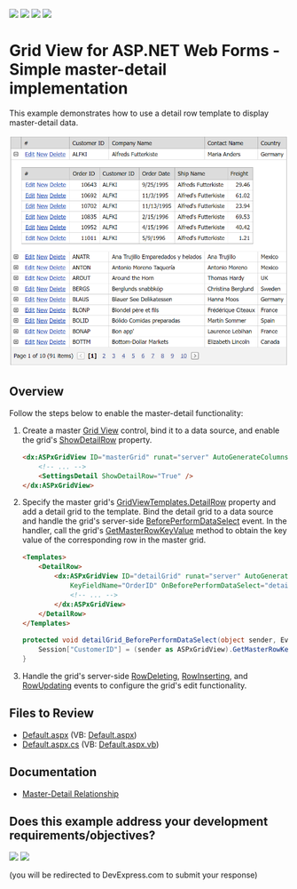 <!-- default badges list -->
![](https://img.shields.io/endpoint?url=https://codecentral.devexpress.com/api/v1/VersionRange/128532441/15.1.3%2B)
[![](https://img.shields.io/badge/Open_in_DevExpress_Support_Center-FF7200?style=flat-square&logo=DevExpress&logoColor=white)](https://supportcenter.devexpress.com/ticket/details/E248)
[![](https://img.shields.io/badge/📖_How_to_use_DevExpress_Examples-e9f6fc?style=flat-square)](https://docs.devexpress.com/GeneralInformation/403183)
[![](https://img.shields.io/badge/💬_Leave_Feedback-feecdd?style=flat-square)](#does-this-example-address-your-development-requirementsobjectives)
<!-- default badges end -->
# Grid View for ASP.NET Web Forms - Simple master-detail implementation

This example demonstrates how to use a detail row template to display master-detail data.

![Master-Detail Implementation](masterDetail.png)

## Overview

Follow the steps below to enable the master-detail functionality:

1. Create a master [Grid View](https://docs.devexpress.com/AspNet/DevExpress.Web.ASPxGridView) control, bind it to a data source, and enable the grid's [ShowDetailRow](https://docs.devexpress.com/AspNet/DevExpress.Web.ASPxGridViewDetailSettings.ShowDetailRow) property.

    ```aspx
    <dx:ASPxGridView ID="masterGrid" runat="server" AutoGenerateColumns="False" DataSourceID="SqlDataSourceCustomers" KeyFieldName="CustomerID" ... >
        <!-- ... -->
        <SettingsDetail ShowDetailRow="True" />
    </dx:ASPxGridView>
    ```

2. Specify the master grid's [GridViewTemplates.DetailRow](https://docs.devexpress.com/AspNet/DevExpress.Web.GridViewTemplates.DetailRow) property and add a detail grid to the template. Bind the detail grid to a data source and handle the grid's server-side [BeforePerformDataSelect](https://docs.devexpress.com/AspNet/DevExpress.Web.ASPxGridBase.BeforePerformDataSelect) event. In the handler, call the grid's [GetMasterRowKeyValue](https://docs.devexpress.com/AspNet/DevExpress.Web.ASPxGridView.GetMasterRowKeyValue) method to obtain the key value of the corresponding row in the master grid.

    ```aspx
    <Templates>
        <DetailRow>
            <dx:ASPxGridView ID="detailGrid" runat="server" AutoGenerateColumns="False" DataSourceID="SqlDataSourceOrders"
                KeyFieldName="OrderID" OnBeforePerformDataSelect="detailGrid_BeforePerformDataSelect" ... >
                <!-- ... -->
            </dx:ASPxGridView>
        </DetailRow>
    </Templates>
    ```

    ```csharp
    protected void detailGrid_BeforePerformDataSelect(object sender, EventArgs e) {
		Session["CustomerID"] = (sender as ASPxGridView).GetMasterRowKeyValue();
	}
    ```

3. Handle the grid's server-side [RowDeleting](https://docs.devexpress.com/AspNet/DevExpress.Web.ASPxGridView.RowDeleting), [RowInserting](https://docs.devexpress.com/AspNet/DevExpress.Web.ASPxGridView.RowInserting), and [RowUpdating](https://docs.devexpress.com/AspNet/DevExpress.Web.ASPxGridView.RowUpdating) events to configure the grid's edit functionality.

## Files to Review

* [Default.aspx](./CS/Default.aspx) (VB: [Default.aspx](./VB/Default.aspx))
* [Default.aspx.cs](./CS/Default.aspx.cs) (VB: [Default.aspx.vb](./VB/Default.aspx.vb))

## Documentation

* [Master-Detail Relationship](https://docs.devexpress.com/AspNet/3773/components/grid-view/concepts/master-detail-relationship)
<!-- feedback -->
## Does this example address your development requirements/objectives?

[<img src="https://www.devexpress.com/support/examples/i/yes-button.svg"/>](https://www.devexpress.com/support/examples/survey.xml?utm_source=github&utm_campaign=asp-net-web-forms-grid-master-detail-implementation&~~~was_helpful=yes) [<img src="https://www.devexpress.com/support/examples/i/no-button.svg"/>](https://www.devexpress.com/support/examples/survey.xml?utm_source=github&utm_campaign=asp-net-web-forms-grid-master-detail-implementation&~~~was_helpful=no)

(you will be redirected to DevExpress.com to submit your response)
<!-- feedback end -->
